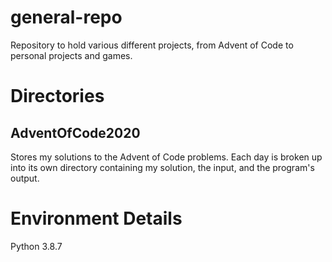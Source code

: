 # general-repo
Repository to hold various different projects, from Advent of Code to personal projects and games.

# Directories
## AdventOfCode2020
Stores my solutions to the Advent of Code problems. Each day is broken up into its own directory containing my solution, the input, and the program's output.

# Environment Details
Python 3.8.7  

